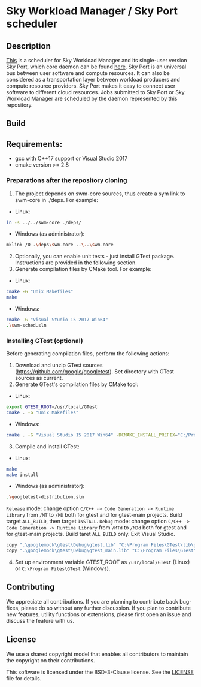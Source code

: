 Sky Workload Manager / Sky Port scheduler
=========================================


## Description

[This](https://github.com/skyworkflows/swm-sched) is a scheduler for Sky Workload Manager and its single-user version Sky Port, which core daemon can be found [here](https://github.com/skyworkflows/swm-core). Sky Port is an universal bus between user software and compute resources. It can also be considered as a transportation layer between workload producers and compute resource providers. Sky Port makes it easy to connect user software to different cloud resources. Jobs submitted to Sky Port or Sky Workload Manager are scheduled by the daemon represented by this repository.


## Build

## Requirements:
* gcc with C++17 support or Visual Studio 2017
* cmake version >= 2.8

### Preparations after the repository cloning

1. The project depends on swm-core sources, thus create a sym link to swm-core in ./deps.
For example:
* Linux:
```bash
ln -s ../../swm-core ./deps/
```
* Windows (as administrator):
```bash
mklink /D .\deps\swm-core ..\..\swm-core
```
2. Optionally, you can enable unit tests - just install GTest package.
Instructions are provided in the following section.
3. Generate compilation files by CMake tool. For example:
* Linux:
```bash
cmake -G "Unix Makefiles"
make
```
* Windows:
```bash
cmake -G "Visual Studio 15 2017 Win64"
.\swm-sched.sln
```


### Installing GTest (optional)

Before generating compilation files, perform the following actions:

1. Download and unzip GTest sources (https://github.com/google/googletest).
Set directory with GTest sources as current.
2. Generate GTest's compilation files by CMake tool:
* Linux:
```bash
export GTEST_ROOT=/usr/local/GTest
cmake . -G "Unix Makefiles"
```

* Windows:
```bash
cmake . -G "Visual Studio 15 2017 Win64" -DCMAKE_INSTALL_PREFIX="C:/Program Files/GTest"
```
3. Compile and install GTest:
* Linux:
```bash
make
make install
```
* Windows (as administrator):
```bash
.\googletest-distribution.sln
```
`Release` mode: change option `C/C++ -> Code Generation -> Runtime Library` from `/MT` to `/MD` both for gtest and for gtest-main projects. Build target `ALL_BUILD`, then target `INSTALL`.
`Debug` mode: change option `C/C++ -> Code Generation -> Runtime Library` from `/MTd` to `/MDd` both for gtest and for gtest-main projects. Build taret `ALL_BUILD` only. Exit Visual Studio.
```bash
copy ".\googlemock\gtest\Debug\gtest.lib" "C:\Program Files\GTest\lib\gtestd.lib"
copy ".\googlemock\gtest\Debug\gtest_main.lib" "C:\Program Files\GTest\lib\gtest_maind.lib"
```
4. Set up environment variable GTEST_ROOT as `/usr/local/GTest` (Linux) or `C:\Program Files\GTest` (Windows).


## Contributing

We appreciate all contributions. If you are planning to contribute back bug-fixes, please do so without any further discussion. If you plan to contribute new features, utility functions or extensions, please first open an issue and discuss the feature with us.


## License

We use a shared copyright model that enables all contributors to maintain the copyright on their contributions.

This software is licensed under the BSD-3-Clause license. See the [LICENSE](LICENSE) file for details.
